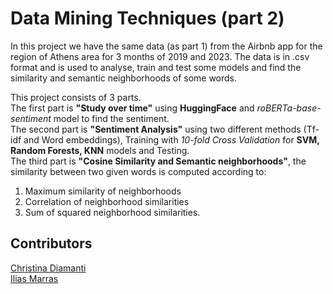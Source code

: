 # Data Mining Techniques (part 2)

In this project we have the same data (as part 1) from the Airbnb app for the region of Athens area for 3 months of 2019 and 2023. The data is in .csv format and is used to analyse, train and test some models and find the similarity and semantic neighborhoods of some words. 

This project consists of 3 parts.  
The first part is **"Study over time"** using **HuggingFace** and *roBERTa-base-sentiment* model to find the sentiment.  
The second part is **"Sentiment Analysis"** using two different methods (Tf-idf and Word embeddings), Training with *10-fold Cross Validation* for **SVM, Random Forests, KNN** models and Testing.  
The third part is **"Cosine Similarity and Semantic neighborhoods"**, the similarity between two given words is computed according to:

1. Maximum similarity of neighborhoods
2. Correlation of neighborhood similarities
3. Sum of squared neighborhood similarities. 

## Contributors

[Christina Diamanti](https://github.com/ChristinaDiam)  
[Ilias Marras](https://github.com/IliasMr)

